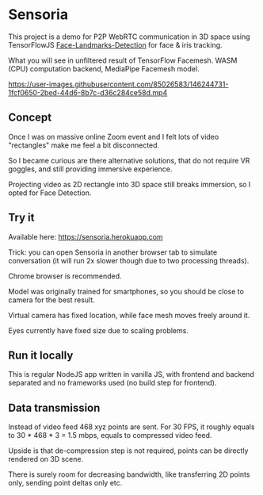 # Sensoria 

This project is a demo for P2P WebRTC communication in 3D space using TensorFlowJS [Face-Landmarks-Detection](https://github.com/tensorflow/tfjs-models/tree/master/face-landmarks-detection) for face & iris tracking.

What you will see in unfiltered result of TensorFlow Facemesh. WASM (CPU) computation backend, MediaPipe Facemesh model.

https://user-images.githubusercontent.com/85026583/146244731-1fcf0650-2bed-44d6-8b7c-d36c284ce58d.mp4




## Concept
Once I was on massive online Zoom event and I felt lots of video "rectangles" make me feel a bit disconnected.

So I became curious are there alternative solutions, that do not require VR goggles, and still providing immersive experience.

Projecting video as 2D rectangle into 3D space still breaks immersion, so I opted for Face Detection.

## Try it
Available here: https://sensoria.herokuapp.com

Trick: you can open Sensoria in another browser tab to simulate conversation (it will run 2x slower though due to two processing threads).

Chrome browser is recommended.

Model was originally trained for smartphones, so you should be close to camera for the best result.

Virtual camera has fixed location, while face mesh moves freely around it.

Eyes currently have fixed size due to scaling problems.


## Run it locally
This is regular NodeJS app written in vanilla JS, with frontend and backend separated and no frameworks used (no build step for frontend).

## Data transmission
Instead of video feed 468 xyz points are sent. For 30 FPS, it roughly equals to 30 * 468 * 3 = 1.5 mbps, equals to compressed video feed.

Upside is that de-compression step is not required, points can be directly rendered on 3D scene.

There is surely room for decreasing bandwidth, like transferring 2D points only, sending point deltas only etc.
